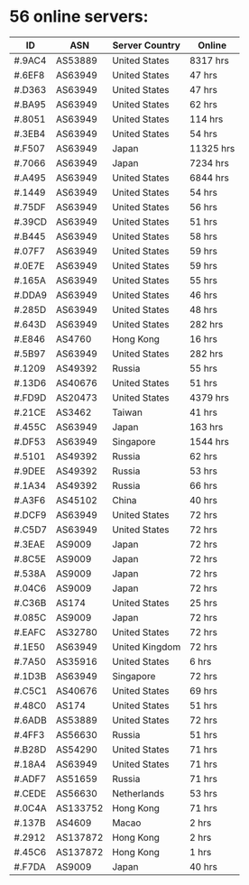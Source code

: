 # 56 online servers:

| ID | ASN | Server Country | Online |
| ------ | ------ | ------ | ------ |
| #.9AC4 | AS53889 | United States | 8317 hrs |
| #.6EF8 | AS63949 | United States | 47 hrs |
| #.D363 | AS63949 | United States | 47 hrs |
| #.BA95 | AS63949 | United States | 62 hrs |
| #.8051 | AS63949 | United States | 114 hrs |
| #.3EB4 | AS63949 | United States | 54 hrs |
| #.F507 | AS63949 | Japan | 11325 hrs |
| #.7066 | AS63949 | Japan | 7234 hrs |
| #.A495 | AS63949 | United States | 6844 hrs |
| #.1449 | AS63949 | United States | 54 hrs |
| #.75DF | AS63949 | United States | 56 hrs |
| #.39CD | AS63949 | United States | 51 hrs |
| #.B445 | AS63949 | United States | 58 hrs |
| #.07F7 | AS63949 | United States | 59 hrs |
| #.0E7E | AS63949 | United States | 59 hrs |
| #.165A | AS63949 | United States | 55 hrs |
| #.DDA9 | AS63949 | United States | 46 hrs |
| #.285D | AS63949 | United States | 48 hrs |
| #.643D | AS63949 | United States | 282 hrs |
| #.E846 | AS4760 | Hong Kong | 16 hrs |
| #.5B97 | AS63949 | United States | 282 hrs |
| #.1209 | AS49392 | Russia | 55 hrs |
| #.13D6 | AS40676 | United States | 51 hrs |
| #.FD9D | AS20473 | United States | 4379 hrs |
| #.21CE | AS3462 | Taiwan | 41 hrs |
| #.455C | AS63949 | Japan | 163 hrs |
| #.DF53 | AS63949 | Singapore | 1544 hrs |
| #.5101 | AS49392 | Russia | 62 hrs |
| #.9DEE | AS49392 | Russia | 53 hrs |
| #.1A34 | AS49392 | Russia | 66 hrs |
| #.A3F6 | AS45102 | China | 40 hrs |
| #.DCF9 | AS63949 | United States | 72 hrs |
| #.C5D7 | AS63949 | United States | 72 hrs |
| #.3EAE | AS9009 | Japan | 72 hrs |
| #.8C5E | AS9009 | Japan | 72 hrs |
| #.538A | AS9009 | Japan | 72 hrs |
| #.04C6 | AS9009 | Japan | 72 hrs |
| #.C36B | AS174 | United States | 25 hrs |
| #.085C | AS9009 | Japan | 72 hrs |
| #.EAFC | AS32780 | United States | 72 hrs |
| #.1E50 | AS63949 | United Kingdom | 72 hrs |
| #.7A50 | AS35916 | United States | 6 hrs |
| #.1D3B | AS63949 | Singapore | 72 hrs |
| #.C5C1 | AS40676 | United States | 69 hrs |
| #.48C0 | AS174 | United States | 51 hrs |
| #.6ADB | AS53889 | United States | 72 hrs |
| #.4FF3 | AS56630 | Russia | 51 hrs |
| #.B28D | AS54290 | United States | 71 hrs |
| #.18A4 | AS63949 | United States | 71 hrs |
| #.ADF7 | AS51659 | Russia | 71 hrs |
| #.CEDE | AS56630 | Netherlands | 53 hrs |
| #.0C4A | AS133752 | Hong Kong | 71 hrs |
| #.137B | AS4609 | Macao | 2 hrs |
| #.2912 | AS137872 | Hong Kong | 2 hrs |
| #.45C6 | AS137872 | Hong Kong | 1 hrs |
| #.F7DA | AS9009 | Japan | 40 hrs |

